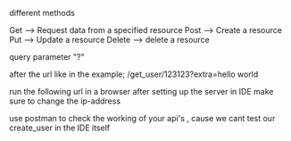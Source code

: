 different methods 

Get --> Request data from a specified resource 
Post --> Create a resource 
Put --> Update a resource
Delete --> delete a resource 

query parameter "?"

after the url like in the example;
/get_user/123123?extra=hello world 

run the following url in a browser after setting up the server in IDE 
make sure to change the ip-address 

use postman to check the working of your api's , cause we cant test our create_user in the IDE itself 